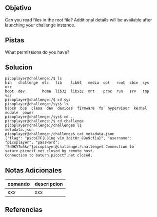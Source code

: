 ## Objetivo
Can you read files in the root file?
Additional details will be available after launching your challenge instance.
## Pistas
What permissions do you have?
## Solucion
```
picoplayer@challenge:/$ ls
bin   challenge  etc   lib    lib64   media  opt   root  sbin  sys  usr
boot  dev        home  lib32  libx32  mnt    proc  run   srv   tmp  var
picoplayer@challenge:/$ cd sys
picoplayer@challenge:/sys$ ls
block  bus  class  dev  devices  firmware  fs  hypervisor  kernel  module  power
picoplayer@challenge:/sys$ cd ..
picoplayer@challenge:/$ cd challenge
picoplayer@challenge:/challenge$ ls
metadata.json
picoplayer@challenge:/challenge$ cat metadata.json 
{"flag": "picoCTF{uS1ng_v1m_3dit0r_89e9cf1a}", "username": "picoplayer", "password": "Sd9KYTm5kr"}picoplayer@challenge:/challenge$ Connection to saturn.picoctf.net closed by remote host.                      
Connection to saturn.picoctf.net closed.
```
## Notas Adicionales
|comando|descripcion|
|-------|-----------|
|xxx|xxx|
## Referencias